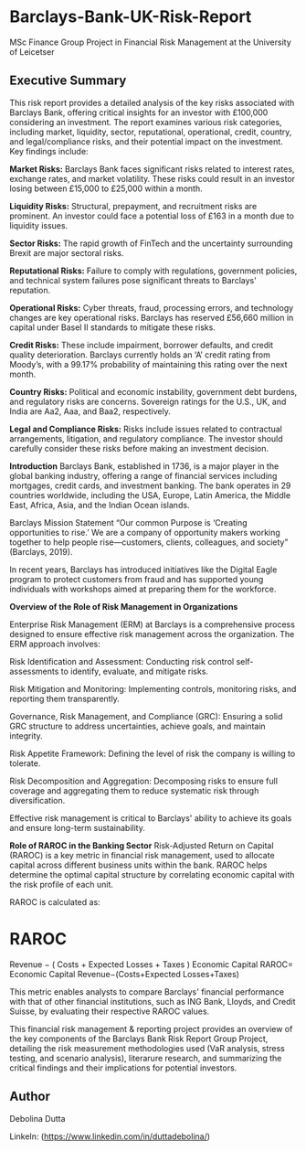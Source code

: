 # Barclays-Bank-UK-Risk-Report
MSc Finance Group Project in Financial Risk Management at the University of Leicetser


## Executive Summary
This risk report provides a detailed analysis of the key risks associated with Barclays Bank, offering critical insights for an investor with £100,000 considering an investment. The report examines various risk categories, including market, liquidity, sector, reputational, operational, credit, country, and legal/compliance risks, and their potential impact on the investment. Key findings include:

**Market Risks:** Barclays Bank faces significant risks related to interest rates, exchange rates, and market volatility. These risks could result in an investor losing between £15,000 to £25,000 within a month.

**Liquidity Risks:** Structural, prepayment, and recruitment risks are prominent. An investor could face a potential loss of £163 in a month due to liquidity issues.

**Sector Risks:** The rapid growth of FinTech and the uncertainty surrounding Brexit are major sectoral risks.

**Reputational Risks:** Failure to comply with regulations, government policies, and technical system failures pose significant threats to Barclays' reputation.

**Operational Risks:** Cyber threats, fraud, processing errors, and technology changes are key operational risks. Barclays has reserved £56,660 million in capital under Basel II standards to mitigate these risks.

**Credit Risks:** These include impairment, borrower defaults, and credit quality deterioration. Barclays currently holds an ‘A’ credit rating from Moody’s, with a 99.17% probability of maintaining this rating over the next month.

**Country Risks:** Political and economic instability, government debt burdens, and regulatory risks are concerns. Sovereign ratings for the U.S., UK, and India are Aa2, Aaa, and Baa2, respectively.

**Legal and Compliance Risks:** Risks include issues related to contractual arrangements, litigation, and regulatory compliance.
The investor should carefully consider these risks before making an investment decision.

**Introduction**
Barclays Bank, established in 1736, is a major player in the global banking industry, offering a range of financial services including mortgages, credit cards, and investment banking. The bank operates in 29 countries worldwide, including the USA, Europe, Latin America, the Middle East, Africa, Asia, and the Indian Ocean islands.

Barclays Mission Statement
“Our common Purpose is ‘Creating opportunities to rise.’ We are a company of opportunity makers working together to help people rise—customers, clients, colleagues, and society” (Barclays, 2019).

In recent years, Barclays has introduced initiatives like the Digital Eagle program to protect customers from fraud and has supported young individuals with workshops aimed at preparing them for the workforce.

**Overview of the Role of Risk Management in Organizations**

Enterprise Risk Management (ERM) at Barclays is a comprehensive process designed to ensure effective risk management across the organization. The ERM approach involves:

Risk Identification and Assessment: Conducting risk control self-assessments to identify, evaluate, and mitigate risks.

Risk Mitigation and Monitoring: Implementing controls, monitoring risks, and reporting them transparently.

Governance, Risk Management, and Compliance (GRC): Ensuring a solid GRC structure to address uncertainties, achieve goals, and maintain integrity.

Risk Appetite Framework: Defining the level of risk the company is willing to tolerate.

Risk Decomposition and Aggregation: Decomposing risks to ensure full coverage and aggregating them to reduce systematic risk through diversification.

Effective risk management is critical to Barclays' ability to achieve its goals and ensure long-term sustainability.

**Role of RAROC in the Banking Sector**
Risk-Adjusted Return on Capital (RAROC) is a key metric in financial risk management, used to allocate capital across different business units within the bank. RAROC helps determine the optimal capital structure by correlating economic capital with the risk profile of each unit.

RAROC is calculated as:

RAROC
=
Revenue
−
(
Costs
+
Expected Losses
+
Taxes
)
Economic Capital
RAROC= 
Economic Capital
Revenue−(Costs+Expected Losses+Taxes)
​
 
This metric enables analysts to compare Barclays' financial performance with that of other financial institutions, such as ING Bank, Lloyds, and Credit Suisse, by evaluating their respective RAROC values.

This financial risk management & reporting project provides an overview of the key components of the Barclays Bank Risk Report Group Project, detailing the risk measurement methodologies used (VaR analysis, stress testing, and scenario analysis), literarure research, and summarizing the critical findings and their implications for potential investors.

## Author

Debolina Dutta

LinkeIn: (https://www.linkedin.com/in/duttadebolina/)

